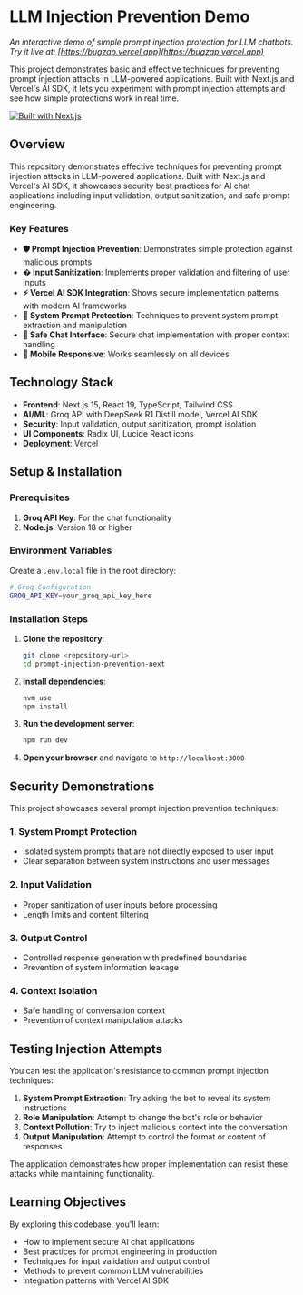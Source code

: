 # LLM Injection Prevention Demo

_An interactive demo of simple prompt injection protection for LLM chatbots. Try it live at: [https://bugzap.vercel.app](https://bugzap.vercel.app)_

This project demonstrates basic and effective techniques for preventing prompt injection attacks in LLM-powered applications. Built with Next.js and Vercel's AI SDK, it lets you experiment with prompt injection attempts and see how simple protections work in real time.

[![Built with Next.js](https://img.shields.io/badge/Built%20with-Next.js-black?style=for-the-badge&logo=next.js)](https://nextjs.org/)

## Overview

This repository demonstrates effective techniques for preventing prompt injection attacks in LLM-powered applications. Built with Next.js and Vercel's AI SDK, it showcases security best practices for AI chat applications including input validation, output sanitization, and safe prompt engineering.

### Key Features

- **🛡️ Prompt Injection Prevention**: Demonstrates simple protection against malicious prompts
- **� Input Sanitization**: Implements proper validation and filtering of user inputs
- **⚡ Vercel AI SDK Integration**: Shows secure implementation patterns with modern AI frameworks
- **🎯 System Prompt Protection**: Techniques to prevent system prompt extraction and manipulation
- **💬 Safe Chat Interface**: Secure chat implementation with proper context handling
- **📱 Mobile Responsive**: Works seamlessly on all devices

## Technology Stack

- **Frontend**: Next.js 15, React 19, TypeScript, Tailwind CSS
- **AI/ML**: Groq API with DeepSeek R1 Distill model, Vercel AI SDK
- **Security**: Input validation, output sanitization, prompt isolation
- **UI Components**: Radix UI, Lucide React icons
- **Deployment**: Vercel

## Setup & Installation

### Prerequisites

1. **Groq API Key**: For the chat functionality
2. **Node.js**: Version 18 or higher

### Environment Variables

Create a `.env.local` file in the root directory:

```bash
# Groq Configuration
GROQ_API_KEY=your_groq_api_key_here
```

### Installation Steps

1. **Clone the repository**:

   ```bash
   git clone <repository-url>
   cd prompt-injection-prevention-next
   ```

2. **Install dependencies**:

   ```bash
   nvm use
   npm install
   ```

3. **Run the development server**:

   ```bash
   npm run dev
   ```

4. **Open your browser** and navigate to `http://localhost:3000`

## Security Demonstrations

This project showcases several prompt injection prevention techniques:

### 1. System Prompt Protection

- Isolated system prompts that are not directly exposed to user input
- Clear separation between system instructions and user messages

### 2. Input Validation

- Proper sanitization of user inputs before processing
- Length limits and content filtering

### 3. Output Control

- Controlled response generation with predefined boundaries
- Prevention of system information leakage

### 4. Context Isolation

- Safe handling of conversation context
- Prevention of context manipulation attacks

## Testing Injection Attempts

You can test the application's resistance to common prompt injection techniques:

1. **System Prompt Extraction**: Try asking the bot to reveal its system instructions
2. **Role Manipulation**: Attempt to change the bot's role or behavior
3. **Context Pollution**: Try to inject malicious context into the conversation
4. **Output Manipulation**: Attempt to control the format or content of responses

The application demonstrates how proper implementation can resist these attacks while maintaining functionality.

## Learning Objectives

By exploring this codebase, you'll learn:

- How to implement secure AI chat applications
- Best practices for prompt engineering in production
- Techniques for input validation and output control
- Methods to prevent common LLM vulnerabilities
- Integration patterns with Vercel AI SDK
